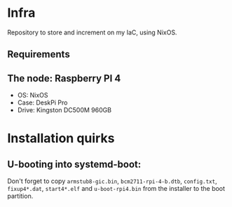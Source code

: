 # Infra

Repository to store and increment on my IaC, using NixOS.

## Requirements

## The node: Raspberry PI 4

- OS: NixOS
- Case: DeskPi Pro
- Drive: Kingston DC500M 960GB

# Installation quirks

## U-booting into systemd-boot:

Don't forget to copy `armstub8-gic.bin`, `bcm2711-rpi-4-b.dtb`, `config.txt`,
`fixup4*.dat`, `start4*.elf` and `u-boot-rpi4.bin` from the installer to the boot partition.
